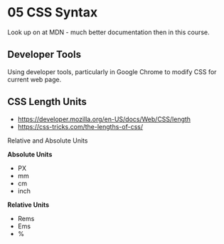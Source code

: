 
# 05 CSS Syntax

Look up on at MDN - much better documentation then in this course.


## Developer Tools

Using developer tools, particularly in Google Chrome to modify CSS for current web page.

## CSS Length Units

- <https://developer.mozilla.org/en-US/docs/Web/CSS/length>
- <https://css-tricks.com/the-lengths-of-css/>

Relative and Absolute Units

**Absolute Units**

- PX
- mm
- cm
- inch

**Relative Units**

- Rems
- Ems
- %



